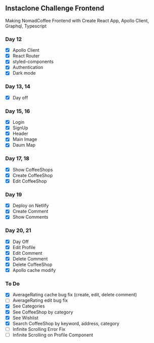 ## Instaclone Challenge Frontend

Making NomadCoffee Frontend with Create React App, Apollo Client, Graphql, Typescript

### Day 12
- [x] Apollo Client
- [x] React Router
- [x] styled-components
- [x] Authentication
- [x] Dark mode

### Day 13, 14
- [x] Day off

### Day 15, 16
- [x] Login
- [x] SignUp
- [x] Header
- [x] Main Image
- [x] Daum Map

### Day 17, 18
- [x] Show CoffeeShops
- [x] Create CoffeeShop
- [x] Edit CoffeeShop

### Day 19
- [x] Deploy on Netlify
- [x] Create Comment
- [x] Show Comments

### Day 20, 21
- [x] Day Off
- [x] Edit Profile
- [x] Edit Comment
- [x] Delete Comment
- [x] Delete CoffeeShop
- [x] Apollo cache modify

### To Do
- [x] AverageRating cache bug fix (create, edit, delete comment)
- [ ] AverageRating edit bug fix
- [x] See Categories
- [x] See CoffeeShop by category
- [x] See Wishlist
- [x] Search CoffeeShop by keyword, address, category
- [ ] Infinite Scrolling Error Fix
- [ ] Infinite Scrolling on Profile Component